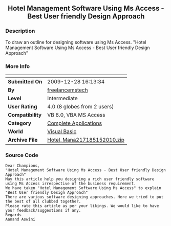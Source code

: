 ﻿<div align="center">

## Hotel Management Software Using Ms Access \- Best User friendly Design Approach


</div>

### Description

To draw an outline for designing software using Ms Access. "Hotel Management Software Using Ms Access - Best User friendly Design Approach"
 
### More Info
 


<span>             |<span>
---                |---
**Submitted On**   |2009-12-28 16:13:34
**By**             |[freelancemstech](https://github.com/Planet-Source-Code/PSCIndex/blob/master/ByAuthor/freelancemstech.md)
**Level**          |Intermediate
**User Rating**    |4.0 (8 globes from 2 users)
**Compatibility**  |VB 6\.0, VBA MS Access
**Category**       |[Complete Applications](https://github.com/Planet-Source-Code/PSCIndex/blob/master/ByCategory/complete-applications__1-27.md)
**World**          |[Visual Basic](https://github.com/Planet-Source-Code/PSCIndex/blob/master/ByWorld/visual-basic.md)
**Archive File**   |[Hotel\_Mana217185152010\.zip](https://github.com/Planet-Source-Code/freelancemstech-hotel-management-software-using-ms-access-best-user-friendly-design-approa__1-72775/archive/master.zip)





### Source Code

```
Dear Champions,
"Hotel Management Software Using Ms Access - Best User friendly Design Approach"
May this article help you designing a rich user friendly software using Ms Access irrespective of the business requirement.
We have taken "Hotel Management Software Using Ms Access" to explain "Best User friendly Design Approach"
There are various software designing approaches. Here we tried to put the best of all clubbed together.
Please rate this article as per your likings. We would like to have your feedback/suggestions if any.
Regards
Aanand Aswini
```

